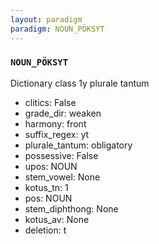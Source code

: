 ```yaml
---
layout: paradigm
paradigm: NOUN_PÖKSYT
---
```

### ` NOUN_PÖKSYT `

Dictionary class 1y plurale tantum
* clitics: False
* grade_dir: weaken
* harmony: front
* suffix_regex: yt
* plurale_tantum: obligatory
* possessive: False
* upos: NOUN
* stem_vowel: None
* kotus_tn: 1
* pos: NOUN
* stem_diphthong: None
* kotus_av: None
* deletion: t
